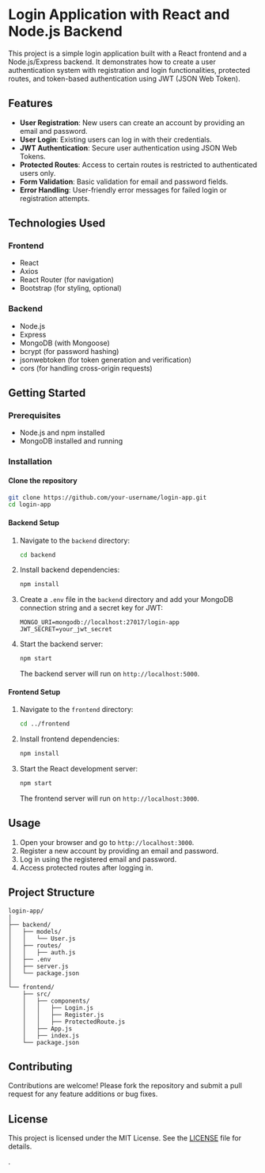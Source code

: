 # Login Application with React and Node.js Backend

This project is a simple login application built with a React frontend and a Node.js/Express backend. It demonstrates how to create a user authentication system with registration and login functionalities, protected routes, and token-based authentication using JWT (JSON Web Token).

## Features

- **User Registration**: New users can create an account by providing an email and password.
- **User Login**: Existing users can log in with their credentials.
- **JWT Authentication**: Secure user authentication using JSON Web Tokens.
- **Protected Routes**: Access to certain routes is restricted to authenticated users only.
- **Form Validation**: Basic validation for email and password fields.
- **Error Handling**: User-friendly error messages for failed login or registration attempts.

## Technologies Used

### Frontend
- React
- Axios
- React Router (for navigation)
- Bootstrap (for styling, optional)

### Backend
- Node.js
- Express
- MongoDB (with Mongoose)
- bcrypt (for password hashing)
- jsonwebtoken (for token generation and verification)
- cors (for handling cross-origin requests)

## Getting Started

### Prerequisites

- Node.js and npm installed
- MongoDB installed and running

### Installation

#### Clone the repository

```sh
git clone https://github.com/your-username/login-app.git
cd login-app
```

#### Backend Setup

1. Navigate to the `backend` directory:

    ```sh
    cd backend
    ```

2. Install backend dependencies:

    ```sh
    npm install
    ```

3. Create a `.env` file in the `backend` directory and add your MongoDB connection string and a secret key for JWT:

    ```
    MONGO_URI=mongodb://localhost:27017/login-app
    JWT_SECRET=your_jwt_secret
    ```

4. Start the backend server:

    ```sh
    npm start
    ```

   The backend server will run on `http://localhost:5000`.

#### Frontend Setup

1. Navigate to the `frontend` directory:

    ```sh
    cd ../frontend
    ```

2. Install frontend dependencies:

    ```sh
    npm install
    ```

3. Start the React development server:

    ```sh
    npm start
    ```

   The frontend server will run on `http://localhost:3000`.

## Usage

1. Open your browser and go to `http://localhost:3000`.
2. Register a new account by providing an email and password.
3. Log in using the registered email and password.
4. Access protected routes after logging in.

## Project Structure

```
login-app/
│
├── backend/
│   ├── models/
│   │   └── User.js
│   ├── routes/
│   │   ├── auth.js
│   ├── .env
│   ├── server.js
│   └── package.json
│
└── frontend/
    ├── src/
    │   ├── components/
    │   │   ├── Login.js
    │   │   ├── Register.js
    │   │   ├── ProtectedRoute.js
    │   ├── App.js
    │   ├── index.js
    └── package.json
```

## Contributing

Contributions are welcome! Please fork the repository and submit a pull request for any feature additions or bug fixes.

## License

This project is licensed under the MIT License. See the [LICENSE](LICENSE) file for details.

.
